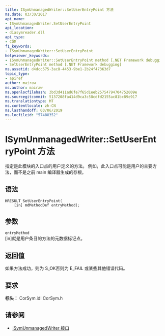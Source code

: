 ```yaml
---
title: ISymUnmanagedWriter::SetUserEntryPoint 方法
ms.date: 03/30/2017
api_name:
- ISymUnmanagedWriter.SetUserEntryPoint
api_location:
- diasymreader.dll
api_type:
- COM
f1_keywords:
- ISymUnmanagedWriter::SetUserEntryPoint
helpviewer_keywords:
- ISymUnmanagedWriter::SetUserEntryPoint method [.NET Framework debugging]
- SetUserEntryPoint method [.NET Framework debugging]
ms.assetid: d4dcc575-3ac8-4453-9be1-2b24f47363d7
topic_type:
- apiref
author: mairaw
ms.author: mairaw
ms.openlocfilehash: 3bd3d411ad6fe7f65d1eeb25754794704752009e
ms.sourcegitcommit: 5137208fa414d9ca3c58cdfd2155ac81bc89e917
ms.translationtype: MT
ms.contentlocale: zh-CN
ms.lasthandoff: 03/06/2019
ms.locfileid: "57488352"
---
```

# <a name="isymunmanagedwritersetuserentrypoint-method"></a>ISymUnmanagedWriter::SetUserEntryPoint 方法
指定是此模块的入口点的用户定义的方法。 例如，此入口点可能是用户的主要方法，而不是之前 main 编译器生成的存根。  
  
## <a name="syntax"></a>语法  
  
```  
HRESULT SetUserEntryPoint(  
    [in] mdMethodDef entryMethod);  
```  
  
## <a name="parameters"></a>参数  
 `entryMethod`  
 [in]就是用户条目的方法的元数据标记点。  
  
## <a name="return-value"></a>返回值  
 如果方法成功，则为 S_OK否则为 E_FAIL 或某些其他错误代码。  
  
## <a name="requirements"></a>要求  
 **标头：** CorSym.idl CorSym.h  
  
## <a name="see-also"></a>请参阅
- [ISymUnmanagedWriter 接口](../../../../docs/framework/unmanaged-api/diagnostics/isymunmanagedwriter-interface.md)
